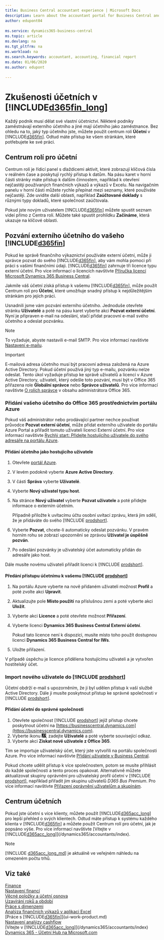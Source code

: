 ```yaml
---
title: Business Central accountant experience | Microsoft Docs
description: Learn about the accountant portal for Business Central and the Accountant Role Center that supports internal and external accountants in the client company.
author: edupont04

ms.service: dynamics365-business-central
ms.topic: article
ms.devlang: na
ms.tgt_pltfrm: na
ms.workload: na
ms.search.keywords: accountant, accounting, financial report
ms.date: 01/06/2020
ms.author: edupont

---
```

# Zkušenosti účetních v [!INCLUDE[d365fin_long](includes/d365fin_long_md.md)]
Každý podnik musí dělat své vlastní účetnictví. Některé podniky zaměstnávají externího účetního a jiné mají účetního jako zaměstnance. Bez ohledu na to, jaký typ účetního jste, můžete použít centrum rolí **Účetní** v [!INCLUDE[d365fin](includes/d365fin_md.md)]. Odtud máte přístup ke všem stránkám, které potřebujete ke své práci.

## Centrum rolí pro účetní
Centrum rolí je řídicí panel s dlaždicemi aktivit, které zobrazují klíčová čísla v reálném čase a poskytují rychlý přístup k datům. Na pásu karet v horní části stránky máte přístup k dalším činnostem, například k otevření nejčastěji používaných finančních výkazů a výkazů v Excelu. Na navigačním panelu v horní části můžete rychle přepínat mezi seznamy, které používáte nejčastěji. Zde uvidíte další oblasti, například **Zaúčtované doklady** s různými typy dokladů, které společnost zaúčtovala.

Pokud jste novým uživatelem [!INCLUDE[d365fin](includes/d365fin_md.md)] můžete spustit seznam videí přímo z Centra rolí. Můžete také spustit prohlídku **Začínáme**, která ukazuje na klíčové oblasti.

## <a name="inviteaccountant"></a>Pozvání externího účetního do vašeho [!INCLUDE[d365fin](includes/d365fin_md.md)]
Pokud ke správě finančního výkaznictví používáte externí účetní, může ji správce pozvat do svého [!INCLUDE[d365fin](includes/d365fin_md.md)], aby vám mohla pomoci při práci s vašimi finančními údaji. [!INCLUDE[d365fin](includes/d365fin_md.md)] zahrnuje tři licence typu externí účetní. Pro více informací o licencích navštivte [Příručka licencí Microsoft Dynamics 365 Business Central](https://go.microsoft.com/fwlink/?LinkId=871590).

Jakmile váš účetní získá přístup k vašemu [!INCLUDE[d365fin](includes/d365fin_md.md)], může použít Centrum rolí pro **Účetní**, které umožňuje snadný přístup k nejdůležitějším stránkám pro jejich práci.

Usnadnili jsme vám pozvání externího účetního. Jednoduše otevřete stránku **Uživatelé** a poté na pásu karet vyberte akci **Pozvat externí účetní**. Nyní je připraven e-mail na odeslání, stačí přidat pracovní e-mail svého účetního a odeslat pozvánku.

> [!Note]
> To vyžaduje, abyste nastavili e-mail SMTP. Pro více informací navštivte [Nastavení e-mailu](admin-how-setup-email.md).

<!-- ![Invite your accountant](./media/finance-invite-accountant/invite-accountant.png)-->

> [!IMPORTANT]
> E-mailová adresa účetního musí být pracovní adresa založená na Azure Active Directory. Pokud účetní používá jiný typ e-mailu, pozvánku nelze odeslat.
> Tento úkol vyžaduje přístup ke správě uživatelů a licencí v Azure Active Directory, uživateli, který odešle toto pozvání, musí být v Office 365 přiřazena role **Globální správce** nebo **Správce uživatelů**. Pro více informací navštivte [O rolích správce](/office365/admin/add-users/about-admin-roles) v obsahu administrátora Office 365.
> 
### Přidání vašeho účetního do Office 365 prostřednictvím portálu Azure

Pokud váš administrátor nebo prodávající partner nechce používat průvodce **Pozvat externí účetní**, může přidat externího uživatele do portálu Azure Portal a přiřadit tomuto uživateli licenci Externí účetní. Pro více informací navštivte [Rychlý start: Přidejte hostujícího uživatele do svého adresáře na portálu Azure](/azure/active-directory/b2b/b2b-quickstart-add-guest-users-portal).

#### Přidání účetního jako hostujícího uživatele

1. Otevřete [portál Azure](https://portal.azure.com/).
2. V levém podokně vyberte **Azure Active Directory**.
3. V části **Správa** vyberte **Uživatelé**.
4. Vyberte **Nový uživatel typu host**.
5. Na stránce **Nový uživatel** vyberte **Pozvat uživatele** a poté přidejte informace o externím účetním.

   Případně přiložte k uvítacímu účtu osobní uvítací zprávu, která jim sdělí, že je přidáváte do svého [!INCLUDE [prodshort](includes/prodshort.md)].

6. Vyberte **Pozvat**, chcete-li automaticky odeslat pozvánku. V pravém horním rohu se zobrazí upozornění se zprávou **Uživatel je úspěšně pozván**.
7. Po odeslání pozvánky je uživatelský účet automaticky přidán do adresáře jako host.

Dále musíte novému uživateli přiřadit licenci k [!INCLUDE [prodshort](includes/prodshort.md)].

#### Předání přístupu účetnímu k vašemu [!INCLUDE [prodshort](includes/prodshort.md)]

1. Na portálu Azure vyberte na nově přidaném uživateli možnost **Profil** a poté zvolte akci **Upravit**.
2. Aktualizujte pole **Místo použití** na příslušnou zemi a poté vyberte akci **Uložit**.
3. Vyberte akci **Licence** a poté otevřete možnost **Přiřazení**.
4. Vyberte licenci **Dynamics 365 Business Central Externí účetní**.

   Pokud tato licence není k dispozici, musíte místo toho použít dostupnou licenci **Dynamics 365 Business Central for IWs**.
5. Uložte přiřazení.

V případě úspěchu je licence přidělena hostujícímu uživateli a je vytvořen hostitelský účet.

### Import nového uživatele do [!INCLUDE [prodshort](includes/prodshort.md)]

Účetní obdrží e-mail s upozorněním, že ji byl udělen přístup k vaší službě Active Directory. Dále ji musíte poskytnout přístup ke správné společnosti v [!INCLUDE [prodshort](includes/prodshort.md)].

#### Přidání účetní do správné společnosti

1. Otevřete společnost [!INCLUDE [prodshort](includes/prodshort.md)] jejíž přistup chcete poskytnout účetní na [https://businesscentral.dynamics.com](https://businesscentral.dynamics.com).
2. Vyberte ikonu ![Žárovky, která otevře funkci Řekněte mi](media/ui-search/search_small.png "Řekněte mi, co chcete dělat"), zadejte **Uživatelé** a poté vyberte související odkaz.
3. Vyberte akci **Získat nové uživatele z Office 365**.

Tím se importuje uživatelský účet, který jste vytvořili na portálu společnosti Azure. Pro více informací navštivte [Přidání uživatele v Business Central](ui-how-users-permissions.md#to-add-a-user-in-business-central).

Pokud chcete udělit přístup k více společnostem, potom se musíte přihlásit do každé společnosti a tento proces opakovat. Alternativně můžete aktualizovat skupiny oprávnění pro uživatelský profil účetní v [!INCLUDE [prodshort](includes/prodshort.md)], například přiřadit jim skupinu uživatelů *D365 Bus Premium*. Pro více informací navštivte [Přiřazení oprávnění uživatelům a skupinám](ui-define-granular-permissions.md).

## Centrum účetních

Pokud jste účetní s více klienty, můžete použít [!INCLUDE[d365acc_long](includes/d365acc_long_md.md)] pro lepší přehled o svých klientech. Odtud máte přístup k systému každého klienta v [!INCLUDE[d365fin](includes/d365fin_md.md)] a můžete použít Centrum rolí pro účetní, jak je popsáno výše. Pro více informací navštivte [Vítejte v [!INCLUDE[d365acc_long](includes/d365acc_long_md.md)]](/dynamics365/accountants/index).

> [!NOTE]
[!INCLUDE [d365acc_long_md](includes/d365acc_long_md.md)] je aktuálně ve veřejném náhledu na omezeném počtu trhů.

## Viz také

[Finance](finance.md)  
[Nastavení financí](finance-setup-finance.md)  
[Věcné položky a účetní osnova](finance-general-ledger.md)  
[Uzavírání roků a období](year-close-years-periods.md)  
[Práce s dimenzemi](finance-dimensions.md)  
[Analýza finančních výkazů v aplikaci Excel](finance-analyze-excel.md)  
[Práce s [!INCLUDE[d365fin](includes/d365fin_md.md)]](ui-work-product.md)  
[Nastavení analýzy cashflow](finance-setup-cash-flow-analyses.md)  
[Vítejte v [!INCLUDE[d365acc_long](includes/d365acc_long_md.md)]](/dynamics365/accountants/index)  
[Dynamics 365 - Účetní Hub na Microsoft.com](https://www.microsoft.com/dynamics365/financial-insights-for-accountants)
